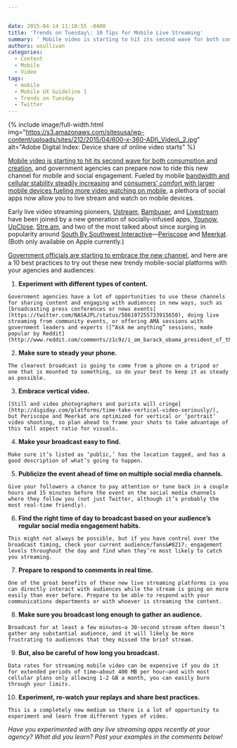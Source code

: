 ```yaml
---


date: 2015-04-14 11:10:55 -0400
title: 'Trends on Tuesday\: 10 Tips for Mobile Live Streaming'
summary: ' Mobile video is starting to hit its second wave for both consumption and creation, and government agencies can prepare now to ride this new channel for mobile and social engagement. Fueled by mobile bandwidth and cellular stability steadily increasing and consumers&amp;#8217; comfort with'
authors: wsullivan
categories:
  - Content
  - Mobile
  - Video
tags:
  - mobile
  - Mobile UX Guideline 1
  - Trends on Tuesday
  - Twitter
---
```



{% include image/full-width.html img="https://s3.amazonaws.com/sitesusa/wp-content/uploads/sites/212/2015/04/600-x-360-ADI\_Video\_2.jpg" alt="Adobe Digital Index: Device share of online video starts" %}

[Mobile video is starting to hit its second wave for both consumption and creation](http://qz.com/365293/it-took-a-decade-but-mobile-video-is-finally-exploding/), and government agencies can prepare now to ride this new channel for mobile and social engagement. Fueled by mobile [bandwidth and cellular stability steadily increasing](http://www.scribd.com/doc/259862003/State-of-the-Internet-Report-Q4-2014#scribd) and [consumers&#8217; comfort with larger mobile devices fueling more video watching on mobile](http://www.cmo.com/articles/2015/3/2/ADI-2015-Inaugural-Video-Benchmark-Report.html?cmpid=NIR280), a plethora of social apps now allow you to live stream and watch on mobile devices.

Early live video streaming pioneers, [Ustream](http://www.ustream.tv/platform/broadcast-anywhere), [Bambuser](http://bambuser.com/), and [Livestream](http://livestream.com/producer/mobile) have been joined by a new generation of socially-infused apps, [Younow](http://www.younow.com/), [UpClose,](https://upclose.me/) [Stre.am](https://stre.am/), and two of the most talked about since surging in popularity around [South By Southwest Interactive](http://sxsw.com/interactive)—[Periscope](https://www.periscope.tv/) and [Meerkat](http://meerkatapp.co/). (Both only available on Apple currently.)

[Government officials are starting to embrace the new channel](http://www.washingtonpost.com/blogs/the-switch/wp/2015/03/26/how-periscope-is-already-helping-politicians-kill-the-press-conference/), and here are a 10 best practices to try out these new trendy mobile-social platforms with your agencies and audiences:

  1. **Experiment with different types of content.**
  
    Government agencies have a lot of opportunities to use these channels for sharing content and engaging with audiences in new ways, such as [broadcasting press conferences or news events](https://twitter.com/NASAJPL/status/586197255733915650), doing live streaming from community events, or offering AMA sessions with government leaders and experts ([“Ask me anything” sessions, made popular by Reddit](http://www.reddit.com/comments/z1c9z/i_am_barack_obama_president_of_the_united_states/)).
  2. **Make sure to steady your phone.**
  
    The clearest broadcast is going to come from a phone on a tripod or one that is mounted to something, so do your best to keep it as steady as possible.
  3. **Embrace vertical video.**
  
    [Still and video photographers and purists will cringe](http://digiday.com/platforms/time-take-vertical-video-seriously/), but Periscope and Meerkat are optimized for vertical or ‘portrait’ video shooting, so plan ahead to frame your shots to take advantage of this tall aspect ratio for visuals.
  4. **Make your broadcast easy to find.**
  
    Make sure it’s listed as ‘public,’ has the location tagged, and has a good description of what’s going to happen.
  5. **Publicize the event ahead of time on multiple social media channels.**
  
    Give your followers a chance to pay attention or tune back in a couple hours and 15 minutes before the event on the social media channels where they follow you (not just Twitter, although it’s probably the most real-time friendly).
  6. **Find the right time of day to broadcast based on your audience’s regular social media engagement habits.**
  
    This might not always be possible, but if you have control over the broadcast timing, check your current audience/fans&#8217; engagement levels throughout the day and find when they’re most likely to catch you streaming.
  7. **Prepare to respond to comments in real time.**
  
    One of the great benefits of these new live streaming platforms is you can directly interact with audiences while the stream is going on more easily than ever before. Prepare to be able to respond with your communications departments or with whoever is streaming the content.
  8. **Make sure you broadcast long enough to gather an audience.** 
  
    Broadcast for at least a few minutes—a 30-second stream often doesn’t gather any substantial audience, and it will likely be more frustrating to audiences that they missed the brief stream.
  9. **But, also be careful of how long you broadcast.** 
  
    Data rates for streaming mobile video can be expensive if you do it for extended periods of time—about 400 MB per hour—and with most cellular plans only allowing 1-2 GB a month, you can easily burn through your limits.
 10. **Experiment, re-watch your replays and share best practices.**
  
    This is a completely new medium so there is a lot of opportunity to experiment and learn from different types of video.

_Have you experimented with any live streaming apps recently at your agency? What did you learn? Post your examples in the comments below!_
